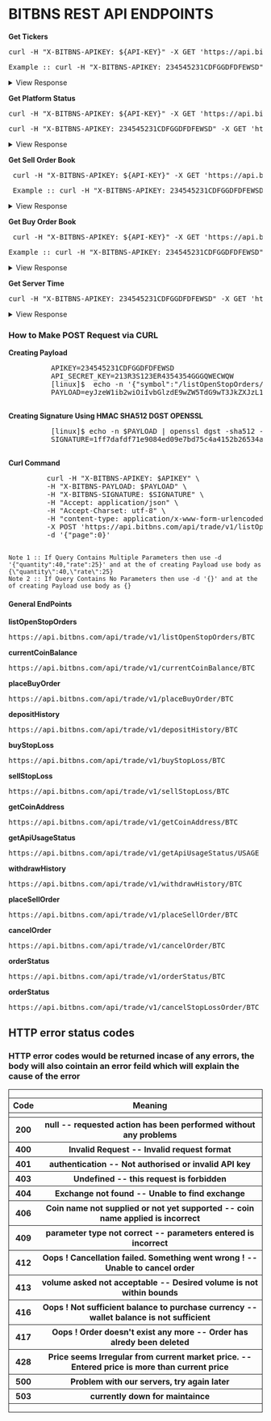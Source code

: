 # BITBNS REST API ENDPOINTS

  
  <b>Get Tickers</b>
  <pre>curl -H "X-BITBNS-APIKEY: ${API-KEY}" -X GET 'https://api.bitbns.com/api/trade/v1/tickers'</pre>
  <pre>Example :: curl -H "X-BITBNS-APIKEY: 234545231CDFGGDFDFEWSD" -X GET 'https://api.bitbns.com/api/trade/v1/tickers'</pre>
 <details> 
  <summary>
   View Response
  </summary>
  <pre>
  {
  "BTC": {
    "highest_buy_bid": 482521.71,
    "lowest_sell_bid": 484900,
    "last_traded_price": 484900,
    "yes_price": 478854.88,
    "volume": {
      "max": 486925.39,
      "min": 476001,
      "rate": "482521.71",
      "volume": 9.02210891
    }
  },
  "XRP": {
    "highest_buy_bid": 38.11,
    "lowest_sell_bid": 38.18,
    "last_traded_price": 38.18,
    "yes_price": 38.73,
    "volume": {
      "max": 41.54,
      "min": 37.52,
      "volume": 1585075.17
    }
  },
  "NEO": {
    "highest_buy_bid": 1322.5,
    "lowest_sell_bid": 1326,
    "last_traded_price": 1322,
    "yes_price": 1350.16,
    "volume": {
      "max": 1379,
      "min": 1318,
      "volume": 411.1436
    }
  },
  "GAS": {
    "highest_buy_bid": 382.5,
    "lowest_sell_bid": 390.99,
    "last_traded_price": 382.5,
    "yes_price": 374,
    "volume": {
      "max": 390.53,
      "min": 370.02,
      "volume": 1113.1023
    }
  },
  "ETH": {
    "highest_buy_bid": 15840,
    "lowest_sell_bid": 16043,
    "last_traded_price": 15800,
    "yes_price": 16149.11,
    "volume": {
      "max": 16229.38,
      "min": 15774,
      "volume": 168.8011
    }
  },
  "XLM": {
    "highest_buy_bid": 18.26,
    "lowest_sell_bid": 18.31,
    "last_traded_price": 18.57,
    "yes_price": 18.45,
    "volume": {
      "max": 18.79,
      "min": 18.17,
      "volume": 244062.39
    }
  },
  "RPX": {
    "highest_buy_bid": 0.91,
    "lowest_sell_bid": 0.92,
    "last_traded_price": 0.92,
    "yes_price": 0.92,
    "volume": {
      "max": 0.94,
      "min": 0.88,
      "volume": 127176.16
    }
  },
  "DBC": {
    "highest_buy_bid": 0.54,
    "lowest_sell_bid": 0.55,
    "last_traded_price": 0.55,
    "yes_price": 0.57,
    "volume": {
      "max": 0.58,
      "min": 0.54,
      "volume": 795890.91
    }
  },
  "LTC": {
    "highest_buy_bid": 4213,
    "lowest_sell_bid": 4250,
    "last_traded_price": 4250,
    "yes_price": 4348.99,
    "volume": {
      "max": 4349,
      "min": 4150,
      "volume": 72.3038
    }
  },
  "XMR": {
    "highest_buy_bid": 8310,
    "lowest_sell_bid": 8995,
    "last_traded_price": 8300.01,
    "yes_price": 9000,
    "volume": {
      "max": 9000,
      "min": 8300.01,
      "volume": 0.4373
    }
  },
  "DASH": {
    "highest_buy_bid": 13880.01,
    "lowest_sell_bid": 14100,
    "last_traded_price": 14100,
    "yes_price": 13799,
    "volume": {
      "max": 14488,
      "min": 13799,
      "volume": 20.2756
    }
  },
  "DOGE": {
    "highest_buy_bid": 0.41,
    "lowest_sell_bid": 0.43,
    "last_traded_price": 0.42,
    "yes_price": 0.42,
    "volume": {
      "max": 0.43,
      "min": 0.41,
      "volume": 954109
    }
  },
  "BCH": {
    "highest_buy_bid": 37000,
    "lowest_sell_bid": 38750,
    "last_traded_price": 38992,
    "yes_price": 33300,
    "volume": {
      "max": 39489,
      "min": 32300,
      "volume": 21.1112
    }
  },
  "SC": {
    "highest_buy_bid": 0.44,
    "lowest_sell_bid": 0.45,
    "last_traded_price": 0.45,
    "yes_price": 0.45,
    "volume": {
      "max": 0.46,
      "min": 0.44,
      "volume": 1997981
    }
  },
  "TRX": {
    "highest_buy_bid": 1.55,
    "lowest_sell_bid": 1.58,
    "last_traded_price": 1.58,
    "yes_price": 1.57,
    "volume": {
      "max": 1.61,
      "min": 1.55,
      "volume": 1238965
    }
  },
  "ETN": {
    "highest_buy_bid": 1.19,
    "lowest_sell_bid": 1.2,
    "last_traded_price": 1.2,
    "yes_price": 0.96,
    "volume": {
      "max": 1.22,
      "min": 0.96,
      "volume": 14710856.2
    }
  },
  "ONT": {
    "highest_buy_bid": 136,
    "lowest_sell_bid": 137,
    "last_traded_price": 136.1,
    "yes_price": 132.8,
    "volume": {
      "max": 138.14,
      "min": 132.8,
      "volume": 83.59
    }
  },
  "ZIL": {
    "highest_buy_bid": 2.47,
    "lowest_sell_bid": 2.51,
    "last_traded_price": 2.51,
    "yes_price": 2.48,
    "volume": {
      "max": 2.54,
      "min": 2.43,
      "volume": 70498
    }
  },
  "EOS": {
    "highest_buy_bid": 402.01,
    "lowest_sell_bid": 419.98,
    "last_traded_price": 402.01,
    "yes_price": 401.26,
    "volume": {
      "max": 424.53,
      "min": 385.02,
      "volume": 2463.57
    }
  },
  "POLY": {
    "highest_buy_bid": 12.33,
    "lowest_sell_bid": 12.75,
    "last_traded_price": 12.33,
    "yes_price": 12.02,
    "volume": {
      "max": 12.78,
      "min": 11.15,
      "volume": 22656.4
    }
  },
  "DGB": {
    "highest_buy_bid": 1.79,
    "lowest_sell_bid": 1.83,
    "last_traded_price": 1.83,
    "yes_price": 1.76,
    "volume": {
      "max": 1.83,
      "min": 1.76,
      "volume": 58500
    }
  },
  "NCASH": {
    "highest_buy_bid": 0.39,
    "lowest_sell_bid": 0.41,
    "last_traded_price": 0.4,
    "yes_price": 0.41,
    "volume": {
      "max": 0.42,
      "min": 0.4,
      "volume": 1567452
    }
  },
  "ADA": {
    "highest_buy_bid": 5.89,
    "lowest_sell_bid": 5.99,
    "last_traded_price": 5.89,
    "yes_price": 5.84,
    "volume": {
      "max": 6.14,
      "min": 5.84,
      "volume": 889199.8
    }
  },
  "ICX": {
    "highest_buy_bid": 50,
    "lowest_sell_bid": 52.5,
    "last_traded_price": 49.5,
    "yes_price": 49,
    "volume": {
      "max": 52.99,
      "min": 49,
      "volume": 464.11
    }
  },
  "VEN": {
    "highest_buy_bid": 0.96,
    "lowest_sell_bid": 0.98,
    "last_traded_price": 0.98,
    "yes_price": 0.95,
    "volume": {
      "max": 0.98,
      "min": 0.95,
      "volume": 26700
    }
  },
  "OMG": {
    "highest_buy_bid": 247,
    "lowest_sell_bid": 262.99,
    "last_traded_price": 247,
    "yes_price": 244.39,
    "volume": {
      "max": 269.99,
      "min": 244.39,
      "volume": 10.25
    }
  },
  "REQ": {
    "highest_buy_bid": 2.94,
    "lowest_sell_bid": 3.14,
    "last_traded_price": 3.14,
    "yes_price": 3.11,
    "volume": {
      "max": 3.14,
      "min": 2.9,
      "volume": 57599.3
    }
  },
  "DGD": {
    "highest_buy_bid": 2900,
    "lowest_sell_bid": 3400,
    "last_traded_price": 2450,
    "yes_price": 2450,
    "volume": {
      "max": 2450,
      "min": 2450,
      "volume": 0
    }
  },
  "QLC": {
    "highest_buy_bid": 4.01,
    "lowest_sell_bid": 4.36,
    "last_traded_price": 3.97,
    "yes_price": 4.37,
    "volume": {
      "max": 4.37,
      "min": 3.92,
      "volume": 1820.69
    }
  },
  "POWR": {
    "highest_buy_bid": 12.14,
    "lowest_sell_bid": 13.38,
    "last_traded_price": 13.5,
    "yes_price": 13.48,
    "volume": {
      "max": 13.79,
      "min": 12.01,
      "volume": 1678.64
    }
  },
  "WPR": {
    "highest_buy_bid": 1.55,
    "lowest_sell_bid": 1.66,
    "last_traded_price": 1.55,
    "yes_price": 1.57,
    "volume": {
      "max": 1.66,
      "min": 1.55,
      "volume": 1710.4
    }
  },
  "WAVES": {
    "highest_buy_bid": 160,
    "lowest_sell_bid": 178,
    "last_traded_price": 157,
    "yes_price": 160,
    "volume": {
      "max": 177,
      "min": 157,
      "volume": 129.69
    }
  },
  "WAN": {
    "highest_buy_bid": 68,
    "lowest_sell_bid": 74.01,
    "last_traded_price": 67.42,
    "yes_price": 67.28,
    "volume": {
      "max": 74.01,
      "min": 67.28,
      "volume": 92.34
    }
  },
  "ACT": {
    "highest_buy_bid": 2.24,
    "lowest_sell_bid": 2.38,
    "last_traded_price": 2.38,
    "yes_price": 2.25,
    "volume": {
      "max": 2.36,
      "min": 2.25,
      "volume": 2152.33
    }
  },
  "XEM": {
    "highest_buy_bid": 6.75,
    "lowest_sell_bid": 7,
    "last_traded_price": 6.8,
    "yes_price": 7,
    "volume": {
      "max": 7.35,
      "min": 6.75,
      "volume": 1153.15
    }
  },
  "XVG": {
    "highest_buy_bid": 1.03,
    "lowest_sell_bid": 1.06,
    "last_traded_price": 1.03,
    "yes_price": 1.02,
    "volume": {
      "max": 1.07,
      "min": 1.02,
      "volume": 453268.5
    }
  },
  "BLZ": {
    "highest_buy_bid": 9,
    "lowest_sell_bid": 9.28,
    "last_traded_price": 9,
    "yes_price": 8.49,
    "volume": {
      "max": 9.29,
      "min": 8.49,
      "volume": 11.46
    }
  },
  "SUB": {
    "highest_buy_bid": 8.5,
    "lowest_sell_bid": 8.8,
    "last_traded_price": 8.55,
    "yes_price": 8.2,
    "volume": {
      "max": 8.98,
      "min": 8.2,
      "volume": 765.63
    }
  },
  "LRC": {
    "highest_buy_bid": 6.57,
    "lowest_sell_bid": 7.4,
    "last_traded_price": 7,
    "yes_price": 6.94,
    "volume": {
      "max": 7.52,
      "min": 6.94,
      "volume": 193.95
    }
  },
  "NEXO": {
    "highest_buy_bid": 3.99,
    "lowest_sell_bid": 4,
    "last_traded_price": 4,
    "yes_price": 3.72,
    "volume": {
      "max": 4.01,
      "min": 3.72,
      "volume": 29046.74
    }
  },
  "EFX": {
    "highest_buy_bid": 0.64,
    "lowest_sell_bid": 0.69,
    "last_traded_price": 0.69,
    "yes_price": 0.68,
    "volume": {
      "max": 0.7,
      "min": 0.65,
      "volume": 22993.58
    }
  },
  "CPX": {
    "highest_buy_bid": 1.3,
    "lowest_sell_bid": 1.34,
    "last_traded_price": 1.3,
    "yes_price": 1.32,
    "volume": {
      "max": 1.37,
      "min": 1.3,
      "volume": 7218.03
    }
  },
  "ZRX": {
    "highest_buy_bid": 47.03,
    "lowest_sell_bid": 48.9,
    "last_traded_price": 49,
    "yes_price": 46.51,
    "volume": {
      "max": 50,
      "min": 46.51,
      "volume": 13900.62
    }
  },
  "REP": {
    "highest_buy_bid": 954,
    "lowest_sell_bid": 1175,
    "last_traded_price": 954,
    "yes_price": 950,
    "volume": {
      "max": 1175,
      "min": 950,
      "volume": 1.59
    }
  },
  "LOOM": {
    "highest_buy_bid": 6.51,
    "lowest_sell_bid": 6.92,
    "last_traded_price": 6.51,
    "yes_price": 6.95,
    "volume": {
      "max": 6.95,
      "min": 6.51,
      "volume": 200.89
    }
  },
  "EOSD": {
    "highest_buy_bid": 3.23,
    "lowest_sell_bid": 3.79,
    "last_traded_price": 3.79,
    "yes_price": 3.84,
    "volume": {
      "max": 3.84,
      "min": 3.1,
      "volume": 239.77
    }
  },
  "STORM": {
    "highest_buy_bid": 0.57,
    "lowest_sell_bid": 0.6,
    "last_traded_price": 0.57,
    "yes_price": 0.62,
    "volume": {
      "max": 0.62,
      "min": 0.6,
      "volume": 25471.63
    }
  },
  "GNT": {
    "highest_buy_bid": 10.4,
    "lowest_sell_bid": 11.59,
    "last_traded_price": 11,
    "yes_price": 10.37,
    "volume": {
      "max": 11.75,
      "min": 10,
      "volume": 3279.59
    }
  },
  "QTUM": {
    "highest_buy_bid": 262.08,
    "lowest_sell_bid": 298,
    "last_traded_price": 262.02,
    "yes_price": 288.23,
    "volume": {
      "max": 295.75,
      "min": 261,
      "volume": 60.665
    }
  },
  "QKC": {
    "highest_buy_bid": 2.96,
    "lowest_sell_bid": 3.24,
    "last_traded_price": 3.34,
    "yes_price": 3.4,
    "volume": {
      "max": 3.41,
      "min": 2.9,
      "volume": 840.8
    }
  },
  "LSK": {
    "highest_buy_bid": 240,
    "lowest_sell_bid": 255,
    "last_traded_price": 255,
    "yes_price": 259,
    "volume": {
      "max": 259,
      "min": 255,
      "volume": 1.5
    }
  },
  "NPXS": {
    "highest_buy_bid": 0.1,
    "lowest_sell_bid": 0.11,
    "last_traded_price": 0.11,
    "yes_price": 0.11,
    "volume": {
      "max": 0.11,
      "min": 0.1,
      "volume": 2839598
    }
  },
  "USDT": {
    "highest_buy_bid": 72.05,
    "lowest_sell_bid": 75,
    "last_traded_price": 72.01,
    "yes_price": 75.59,
    "volume": {
      "max": 75.59,
      "min": 72.01,
      "volume": 10081
    }
  },
  "ETC": {
    "highest_buy_bid": 806,
    "lowest_sell_bid": 839.99,
    "last_traded_price": 806,
    "yes_price": 806.01,
    "volume": {
      "max": 810.01,
      "min": 804.17,
      "volume": 28.7366
    }
  },
  "DENT": {
    "highest_buy_bid": 0.16,
    "lowest_sell_bid": 0.17,
    "last_traded_price": 0.17,
    "yes_price": 0.16,
    "volume": {
      "max": 0.17,
      "min": 0.16,
      "volume": 139919
    }
  },
  "CLOAK": {
    "highest_buy_bid": 145,
    "lowest_sell_bid": 170,
    "last_traded_price": 176,
    "yes_price": 170,
    "volume": {
      "max": 176,
      "min": 147,
      "volume": 23.72
    }
  },
  "KMD": {
    "highest_buy_bid": 79,
    "lowest_sell_bid": 86,
    "last_traded_price": 75,
    "yes_price": 86.99,
    "volume": {
      "max": 86.99,
      "min": 75,
      "volume": 3
    }
  },
  "GRS": {
    "highest_buy_bid": 35,
    "lowest_sell_bid": 43.51,
    "last_traded_price": 35,
    "yes_price": 35,
    "volume": {
      "max": 35,
      "min": 35,
      "volume": 0
    }
  },
  "RAM": {
    "highest_buy_bid": 0.53,
    "lowest_sell_bid": 0.54,
    "last_traded_price": 0.53,
    "yes_price": 0.53,
    "volume": {
      "max": 0.55,
      "min": 0.5,
      "volume": 3012453
    }
  },
  "LET": {
    "highest_buy_bid": 0.61,
    "lowest_sell_bid": 0.66,
    "last_traded_price": 0.66,
    "yes_price": 0.66,
    "volume": {
      "max": 0.66,
      "min": 0.63,
      "volume": 1276.58
    }
  },
  "SOUL": {
    "highest_buy_bid": 2.23,
    "lowest_sell_bid": 2.52,
    "last_traded_price": 2.48,
    "yes_price": 2.48,
    "volume": {
      "max": 2.48,
      "min": 2.48,
      "volume": 0
    }
  },
  "PHX": {
    "highest_buy_bid": 0.91,
    "lowest_sell_bid": 0.92,
    "last_traded_price": 0.92,
    "yes_price": 0.92,
    "volume": {
      "max": 0.94,
      "min": 0.88,
      "volume": 127176.16
    }
  },
  "VET": {
    "highest_buy_bid": 0.96,
    "lowest_sell_bid": 0.98,
    "last_traded_price": 0.98,
    "yes_price": 0.95,
    "volume": {
      "max": 0.98,
      "min": 0.95,
      "volume": 26700
    }
  },
  "TST": {
    "highest_buy_bid": 25,
    "lowest_sell_bid": 25.78,
    "last_traded_price": 25,
    "volume": {
      
    }
  }
}
   </pre>
  </details>
  

  <b>Get Platform Status</b>
  <pre>curl -H "X-BITBNS-APIKEY: ${API-KEY}" -X GET 'https://api.bitbns.com/api/trade/v1//platform/status'</pre>
  <pre>curl -H "X-BITBNS-APIKEY: 234545231CDFGGDFDFEWSD" -X GET 'https://api.bitbns.com/api/trade/v1/platform/status'</pre>
  <details> 
  <summary>
   View Response
  </summary>
  <pre>
  {
  "data": {
    "BTC": {
      "status": 1
    },
    "ETH": {
      "status": 1
    },
    "XRP": {
      "status": 1
    },
    "NEO": {
      "status": 1
    },
    "GAS": {
      "status": 1
    },
    "XLM": {
      "status": 1
    },
    "TRX": {
      "status": 1
    },
    "ADA": {
      "status": 1
    },
    "VET": {
      "status": 1
    },
    "XVG": {
      "status": 1
    },
    "BCH": {
      "status": 1
    },
    "DASH": {
      "status": 1
    }
  },
  "status": 1,
  "error": null
}
   </pre>
  </details>
  
  
  <b>Get Sell Order Book</b>
  <pre> curl -H "X-BITBNS-APIKEY: ${API-KEY}" -X GET 'https://api.bitbns.com/api/trade/v1/orderbook/sell/{$COIN_NAME}' </pre>
  <pre> Example :: curl -H "X-BITBNS-APIKEY: 234545231CDFGGDFDFEWSD" -X GET 'https://api.bitbns.com/api/trade/v1/orderbook/sell/BTC'</pre>
  <details> 
  <summary>
   View Response
  </summary>
  <pre>
  {
  "data": [
    {
      "rate": 484900,
      "btc": 4949076
    },
    {
      "rate": 484999.83,
      "btc": 6819225
    },
    {
      "rate": 485000,
      "btc": 15638352
    },
    {
      "rate": 486501,
      "btc": 10000000
    },
    {
      "rate": 487000,
      "btc": 1059334
    },
    {
      "rate": 488164.1,
      "btc": 19407
    },
    {
      "rate": 488498.14,
      "btc": 3300009
    },
    {
      "rate": 488900,
      "btc": 20458
    },
    {
      "rate": 488999.8,
      "btc": 8361398
    },
    {
      "rate": 489000,
      "btc": 1422836
    },
    {
      "rate": 489500,
      "btc": 2491600
    },
    {
      "rate": 489999,
      "btc": 100000
    },
    {
      "rate": 490000,
      "btc": 29226820
    },
    {
      "rate": 490500,
      "btc": 3493728
    },
    {
      "rate": 491000,
      "btc": 4576188
    }
  ],
  "status": 1,
  "error": null
}
   </pre>
  </details>
  
  
  <b>Get Buy Order Book</b>
  <pre> curl -H "X-BITBNS-APIKEY: ${API-KEY}" -X GET 'https://api.bitbns.com/api/trade/v1/orderbook/buy/{$COIN_NAME}' </pre>
  <pre>Example :: curl -H "X-BITBNS-APIKEY: 234545231CDFGGDFDFEWSD" -X GET 'https://api.bitbns.com/api/trade/v1/orderbook/buy/BTC'</pre>
  <details> 
  <summary>
   View Response
  </summary>
  <pre>
  {
  "data": [
    {
      "rate": 482521.71,
      "btc": 1480291
    },
    {
      "rate": 482500.05,
      "btc": 162504639
    },
    {
      "rate": 480438.54,
      "btc": 37173738
    },
    {
      "rate": 479501.1,
      "btc": 22104440
    },
    {
      "rate": 479501,
      "btc": 2407893
    },
    {
      "rate": 479500.33,
      "btc": 7917630
    },
    {
      "rate": 479500.03,
      "btc": 5227636
    },
    {
      "rate": 479500,
      "btc": 2704380
    },
    {
      "rate": 479171.9,
      "btc": 9088329
    },
    {
      "rate": 479000,
      "btc": 1159937
    },
    {
      "rate": 478900,
      "btc": 100092
    },
    {
      "rate": 477101.14,
      "btc": 7921749
    },
    {
      "rate": 477000.55,
      "btc": 7222376
    },
    {
      "rate": 476200,
      "btc": 2220391
    },
    {
      "rate": 476000,
      "btc": 14063735
    }
  ],
  "status": 1,
  "error": null
}
   </pre>
  </details>
  
  <b>Get Server Time</b>
  <pre>curl -H "X-BITBNS-APIKEY: 234545231CDFGGDFDFEWSD" -X GET 'https://api.bitbns.com/api/trade/v1/getServerTime'
</pre>

<details>
    <summary>
        View Response
    </summary>
    <pre>
    {
    "serverTime":"1538158018237",
    "status":1,
    "error":null
    }
    </pre>
</details>

<h3>How to Make POST Request via CURL</h3>
        <b>Creating Payload</b>
        <pre>
          APIKEY=234545231CDFGGDFDFEWSD
          API_SECRET_KEY=213R3S123ER4354354GGGQWECWQW
          [linux]$  echo -n '{"symbol":"/listOpenStopOrders/XRP","timeStamp_nonce":"1538388361941","body":"{\"page\":0}"}' | base64
          PAYLOAD=eyJzeW1ib2wiOiIvbGlzdE9wZW5TdG9wT3JkZXJzL1RTVCIsInRpbWVTdGFtcF9ub25jZSI6IjE1MzgzODIEWFETGRRFWEQWDCETBGRTawqfe=
        </pre>
        <b>Creating Signature Using HMAC SHA512 DGST OPENSSL</b>
        <pre>
          [linux]$ echo -n $PAYLOAD | openssl dgst -sha512 -hmac $API_SECRET_KEY
          SIGNATURE=1ff7dafdf71e9084ed09e7bd75c4a4152b26534acb5fccwbb1ea74a1db5ec9f6df04f439740e6e32ec82c5efewfetrbytwefrgrasb81ad049b0e0288
         </pre>
         <b>Curl Command</b>
         <pre>
         curl -H "X-BITBNS-APIKEY: $APIKEY" \
         -H "X-BITBNS-PAYLOAD: $PAYLOAD" \
         -H "X-BITBNS-SIGNATURE: $SIGNATURE" \
         -H "Accept: application/json" \
         -H "Accept-Charset: utf-8" \
         -H "content-type: application/x-www-form-urlencoded" \
         -X POST 'https://api.bitbns.com/api/trade/v1/listOpenStopOrders/XRP' \
         -d '{"page":0}' 
         </pre>
    <code>Note 1 :: If Query Contains Multiple Parameters then use -d '{"quantity":40,"rate":25}' and at the of creating Payload use body as {\"quantity\":40,\"rate\":25}</code><br>   
    <code>Note 2 :: If Query Contains No Parameters then use -d '{}' and at the of creating Payload use body as {}</code> 
<h4>General EndPoints</h4>
<b>listOpenStopOrders</b>
<pre>https://api.bitbns.com/api/trade/v1/listOpenStopOrders/BTC</pre>
<b>currentCoinBalance</b>
<pre>https://api.bitbns.com/api/trade/v1/currentCoinBalance/BTC</pre>
<b>placeBuyOrder</b>
<pre>https://api.bitbns.com/api/trade/v1/placeBuyOrder/BTC</pre>
<b>depositHistory</b>
<pre>https://api.bitbns.com/api/trade/v1/depositHistory/BTC</pre>
<b>buyStopLoss</b>
<pre>https://api.bitbns.com/api/trade/v1/buyStopLoss/BTC</pre>
<b>sellStopLoss</b>
<pre>https://api.bitbns.com/api/trade/v1/sellStopLoss/BTC</pre>
<b>getCoinAddress</b>
<pre>https://api.bitbns.com/api/trade/v1/getCoinAddress/BTC</pre>
<b>getApiUsageStatus</b>
<pre>https://api.bitbns.com/api/trade/v1/getApiUsageStatus/USAGE</pre>
<b>withdrawHistory</b>
<pre>https://api.bitbns.com/api/trade/v1/withdrawHistory/BTC</pre>
<b>placeSellOrder</b>
<pre>https://api.bitbns.com/api/trade/v1/placeSellOrder/BTC</pre>
<b>cancelOrder</b>
<pre>https://api.bitbns.com/api/trade/v1/cancelOrder/BTC</pre>
<b>orderStatus</b>
<pre>https://api.bitbns.com/api/trade/v1/orderStatus/BTC</pre>
<b>orderStatus</b>
<pre>https://api.bitbns.com/api/trade/v1/cancelStopLossOrder/BTC</pre>


<h2>HTTP error status codes </h2>
<h3> HTTP error codes would be returned incase of any errors, the body will also cointain an error feild which will explain the cause of the error</h3>
<div id ="HTTP_error_code_table" style ="border:1px solid">
  <table style = "width:100%">
    <tr>
      <th>Code</th>
      <th>Meaning</th>
    </tr>
    <tr>
      <th></th>
      <th></th>
    </tr>
    <tr>
      <th>200</th>
      <th>null -- requested action has been performed without any problems </th>
    </tr>
    <tr>
      <th>400</th>
      <th>Invalid Request -- Invalid request format</th>
    </tr>
    <tr>
      <th>401</th>
      <th>authentication -- Not authorised or invalid API key</th>
    </tr>
    <tr>
      <th>403</th>
      <th>Undefined -- this request is forbidden</th>
    </tr>
    <tr>
      <th>404</th>
      <th>Exchange not found -- Unable to find exchange</th>
    </tr>
    <tr>
      <th>406</th>
      <th>Coin name not supplied or not yet supported -- coin name applied is incorrect</th>
    </tr>
    <tr>
      <th>409</th>
      <th>parameter type not correct -- parameters entered is incorrect</th>
    </tr>
    <tr>
      <th>412</th>
      <th>Oops ! Cancellation failed. Something went wrong ! -- Unable to cancel order</th>
    </tr>
    <tr>
      <th>413</th>
      <th>volume asked not acceptable -- Desired volume is not within bounds</th>
    </tr>
     <tr>
      <th>416</th>
      <th>Oops ! Not sufficient balance to purchase currency -- wallet balance is not sufficient </th>
    </tr>
     <tr>
      <th>417</th>
      <th>Oops ! Order doesn't exist any more -- Order has alredy been deleted</th>
    </tr>
     <tr>
      <th>428</th>
      <th>Price seems Irregular from current market price. -- Entered price is more than current price</th>
    </tr>
         <tr>
      <th>500</th>
      <th>Problem with our servers, try again later</th>
    </tr>
         <tr>
      <th>503</th>
      <th>currently down for maintaince</th>
    </tr>
    </tr>
  </table>
</div>